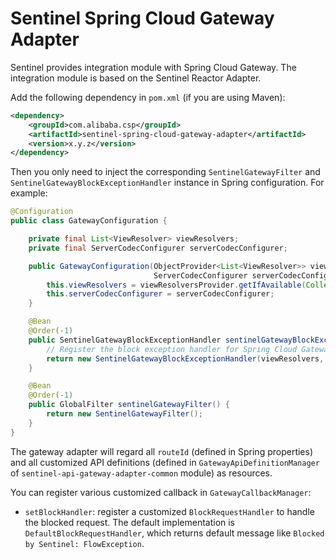 # Sentinel Spring Cloud Gateway Adapter

Sentinel provides integration module with Spring Cloud Gateway.
The integration module is based on the Sentinel Reactor Adapter.

Add the following dependency in `pom.xml` (if you are using Maven):

```xml
<dependency>
    <groupId>com.alibaba.csp</groupId>
    <artifactId>sentinel-spring-cloud-gateway-adapter</artifactId>
    <version>x.y.z</version>
</dependency>
```

Then you only need to inject the corresponding `SentinelGatewayFilter` and `SentinelGatewayBlockExceptionHandler` instance
in Spring configuration. For example:

```java
@Configuration
public class GatewayConfiguration {

    private final List<ViewResolver> viewResolvers;
    private final ServerCodecConfigurer serverCodecConfigurer;

    public GatewayConfiguration(ObjectProvider<List<ViewResolver>> viewResolversProvider,
                                ServerCodecConfigurer serverCodecConfigurer) {
        this.viewResolvers = viewResolversProvider.getIfAvailable(Collections::emptyList);
        this.serverCodecConfigurer = serverCodecConfigurer;
    }

    @Bean
    @Order(-1)
    public SentinelGatewayBlockExceptionHandler sentinelGatewayBlockExceptionHandler() {
        // Register the block exception handler for Spring Cloud Gateway.
        return new SentinelGatewayBlockExceptionHandler(viewResolvers, serverCodecConfigurer);
    }

    @Bean
    @Order(-1)
    public GlobalFilter sentinelGatewayFilter() {
        return new SentinelGatewayFilter();
    }
}
```

The gateway adapter will regard all `routeId` (defined in Spring properties) and all customized API definitions
(defined in `GatewayApiDefinitionManager` of `sentinel-api-gateway-adapter-common` module) as resources.

You can register various customized callback in `GatewayCallbackManager`:

- `setBlockHandler`: register a customized `BlockRequestHandler` to handle the blocked request. The default implementation is `DefaultBlockRequestHandler`, which returns default message like `Blocked by Sentinel: FlowException`.
